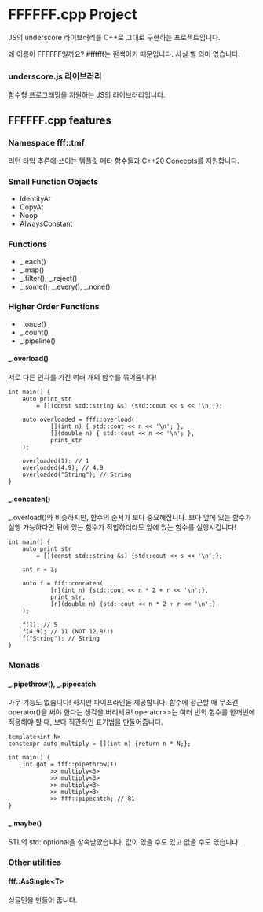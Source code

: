 # FFFFFF.cpp Project

JS의 underscore 라이브러리를 C++로 그대로 구현하는 프로젝트입니다.

왜 이름이 FFFFFF일까요? #ffffff는 흰색이기 때문입니다. 사실 별 의미 없습니다.

### underscore.js 라이브러리

함수형 프로그래밍을 지원하는 JS의 라이브러리입니다. 

## FFFFFF.cpp features

### Namespace fff::tmf

리턴 타입 추론에 쓰이는 템플릿 메타 함수들과 C++20 Concepts를 지원합니다.

### Small Function Objects

* IdentityAt
* CopyAt
* Noop
* AlwaysConstant

### Functions

* _.each()
* _.map()
* _.filter(), _.reject()
* _.some(), _.every(), _.none()

### Higher Order Functions

* _.once()
* _.count()
* _.pipeline()

#### _.overload()

 서로 다른 인자를 가진 여러 개의 함수를 묶어줍니다!

```
int main() {
    auto print_str 
        = [](const std::string &s) {std::cout << s << '\n';};
    
    auto overloaded = fff::overload(
            [](int n) { std::cout << n << '\n'; },
            [](double n) { std::cout << n << '\n'; },
            print_str
    );
    
    overloaded(1); // 1
    overloaded(4.9); // 4.9
    overloaded("String"); // String
}
```

#### _.concaten()

 _.overload()와 비슷하지만, 함수의 순서가 보다 중요해집니다. 보다 앞에 있는 함수가 실행 가능하다면 뒤에 있는 함수가 적합하더라도 앞에 있는 함수를 실행시킵니다!

```
int main() {
    auto print_str 
        = [](const std::string &s) {std::cout << s << '\n';};
    
    int r = 3;
    
    auto f = fff::concaten(
            [r](int n) {std::cout << n * 2 + r << '\n';},
            print_str,
            [r](double n) {std::cout << n * 2 + r << '\n';}
    );
    
    f(1); // 5
    f(4.9); // 11 (NOT 12.8!!)
    f("String"); // String
}
```

### Monads

#### _.pipethrow(), _.pipecatch

 아무 기능도 없습니다! 하지만 파이프라인을 제공합니다. 함수에 접근할 때 무조건 operator()을 써야 한다는 생각을 버리세요! operator>>는 여러 번의 함수를 한꺼번에 적용해야 할 때, 보다 직관적인 표기법을 만들어줍니다.

```
template<int N>
constexpr auto multiply = [](int n) {return n * N;};

int main() {
    int got = fff::pipethrow(1) 
            >> multiply<3> 
            >> multiply<3>
            >> multiply<3> 
            >> multiply<3> 
            >> fff::pipecatch; // 81
}
```

#### _.maybe()

STL의 std::optional을 상속받았습니다. 값이 있을 수도 있고 없을 수도 있습니다.

### Other utilities

#### fff::AsSingle\<T\>

싱글턴을 만들어 줍니다.